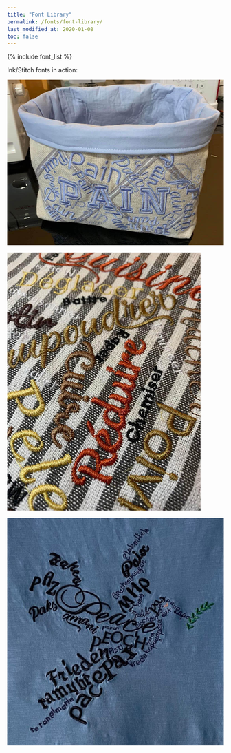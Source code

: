 ```yaml
---
title: "Font Library"
permalink: /fonts/font-library/
last_modified_at: 2020-01-08
toc: false
---
```

{% include font_list %}

Ink/Stitch fonts in action:

![multifont](/assets/images/fonts/multifont.jpg)

![multifont2](/assets/images/fonts/multifont2.jpg)

![multifont3](/assets/images/fonts/multifont3.jpg)
